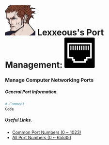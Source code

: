 <!-- Port Management.md -->

# <img src="../../.pics/Lexxeous/lexx_headshot_clear.png" width="100px"/> Lexxeous's Port Management: <img src="../../.pics/Protocols/Ports/ports_logo.png" width="100"/>
### Manage Computer Networking Ports

##### General Port Information.

```sh
# Comment
Code
```

##### Useful Links.

* [Common Port Numbers (0 ~ 1023)](http://www.meridianoutpost.com/resources/articles/well-known-tcpip-ports.php)
* [All Port Numbers (0 ~ 65535)](https://en.wikipedia.org/wiki/List_of_TCP_and_UDP_port_numbers)
